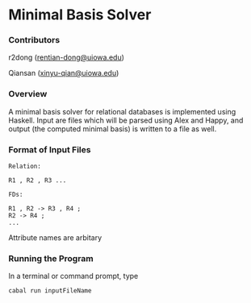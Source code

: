 Minimal Basis Solver
===
### Contributors
r2dong (rentian-dong@uiowa.edu)

Qiansan (xinyu-qian@uiowa.edu)
### Overview
A minimal basis solver for relational databases is implemented using Haskell. Input are files which will be parsed using
Alex and Happy, and output (the computed minimal basis) is written to a file as well.
### Format of Input Files
    Relation:
    
    R1 , R2 , R3 ...
    
    FDs:
    
    R1 , R2 -> R3 , R4 ;
    R2 -> R4 ;
    ...
Attribute names are arbitary
### Running the Program
In a terminal or command prompt, type 

    cabal run inputFileName
